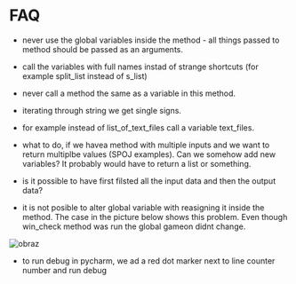 # FAQ

* never use the global variables inside the method - all things passed to method should be passed as an arguments.

* call the variables with full names instad of strange shortcuts (for example split_list instead of s_list)

* never call a method the same as a variable in this method.

* iterating through string we get single signs.

* for example instead of list_of_text_files call a variable text_files.

* what to do, if we havea method with multiple inputs and we want to return multiplbe values (SPOJ examples). Can we somehow add new variables? It probably would have to return a list or something.

* is it possible to have first filsted all the input data and then the output data?



* it is not posible to alter global variable with reasigning it inside the method. The case in the picture below shows this problem. Even though win_check method was run the global gameon didnt change.


![obraz](https://user-images.githubusercontent.com/94200668/143718471-5e9bc86c-11cb-40f0-8a9a-cca7dfc3cdf8.png)

* to run debug in pycharm, we ad a red dot marker next to line counter number and run debug
